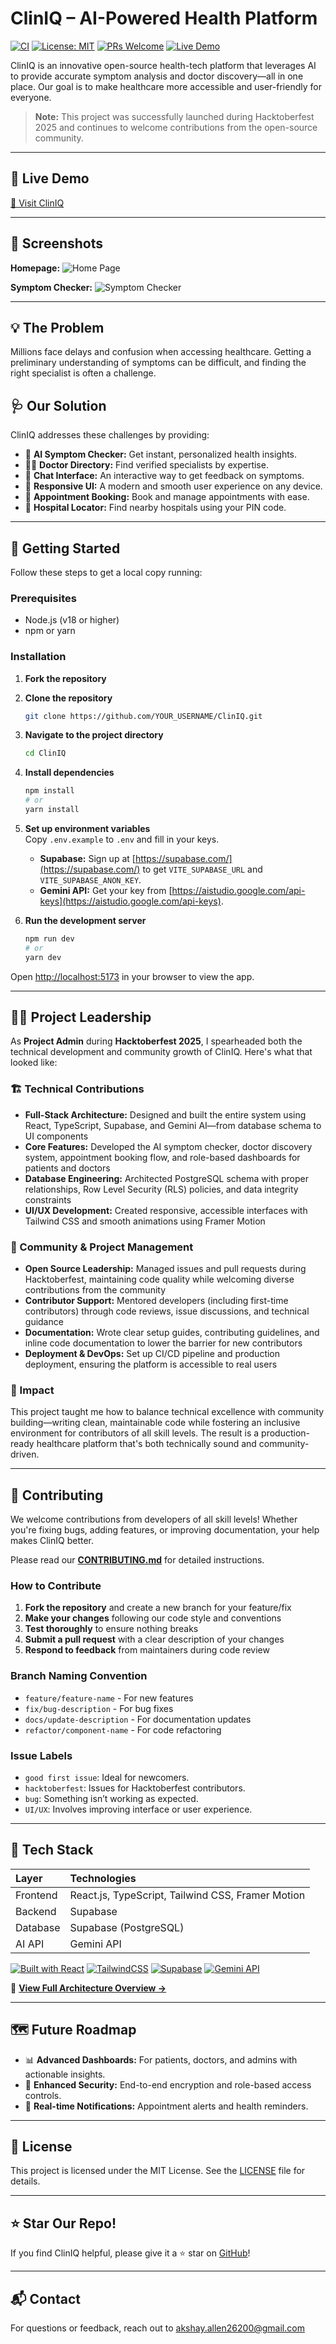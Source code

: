 # ClinIQ – AI-Powered Health Platform

[![CI](https://github.com/aksh-g/ClinIQ/actions/workflows/ci.yml/badge.svg)](https://github.com/aksh-g/ClinIQ/actions/workflows/ci.yml)
[![License: MIT](https://img.shields.io/badge/License-MIT-yellow.svg)](LICENSE)
[![PRs Welcome](https://img.shields.io/badge/PRs-welcome-brightgreen.svg)](CONTRIBUTING.md)
[![Live Demo](https://img.shields.io/badge/demo-live-success.svg)](https://cliniq-iota.vercel.app/)

ClinIQ is an innovative open-source health-tech platform that leverages AI to provide accurate symptom analysis and doctor discovery—all in one place. Our goal is to make healthcare more accessible and user-friendly for everyone.

> **Note:** This project was successfully launched during Hacktoberfest 2025 and continues to welcome contributions from the open-source community.

---

## 🚀 Live Demo

[🔗 Visit ClinIQ](https://cliniq-iota.vercel.app/)

---

## 📸 Screenshots

**Homepage:**
![Home Page](./public/cliniqhome.png)

**Symptom Checker:**
![Symptom Checker](./public/cliniqsymptomchecker.png)

---

## 💡 The Problem

Millions face delays and confusion when accessing healthcare. Getting a preliminary understanding of symptoms can be difficult, and finding the right specialist is often a challenge.

## 🩺 Our Solution

ClinIQ addresses these challenges by providing:

- 🧠 **AI Symptom Checker:** Get instant, personalized health insights.
- 👩‍⚕️ **Doctor Directory:** Find verified specialists by expertise.
- 💬 **Chat Interface:** An interactive way to get feedback on symptoms.
- 📱 **Responsive UI:** A modern and smooth user experience on any device.
- 📅 **Appointment Booking:** Book and manage appointments with ease.
- 🏥 **Hospital Locator:** Find nearby hospitals using your PIN code.

---

## 🚀 Getting Started

Follow these steps to get a local copy running:

### Prerequisites

- Node.js (v18 or higher)  
- npm or yarn  

### Installation

1. **Fork the repository**  
2. **Clone the repository**  
    ```sh
    git clone https://github.com/YOUR_USERNAME/ClinIQ.git
    ```
3. **Navigate to the project directory**  
    ```sh
    cd ClinIQ
    ```
4. **Install dependencies**  
    ```sh
    npm install
    # or
    yarn install
    ```
5. **Set up environment variables**  
   Copy `.env.example` to `.env` and fill in your keys.  
   - **Supabase:** Sign up at [https://supabase.com/](https://supabase.com/) to get `VITE_SUPABASE_URL` and `VITE_SUPABASE_ANON_KEY`.  
   - **Gemini API:** Get your key from [https://aistudio.google.com/api-keys](https://aistudio.google.com/api-keys).

6. **Run the development server**  
    ```sh
    npm run dev
    # or
    yarn dev
    ```
Open [http://localhost:5173](http://localhost:5173) in your browser to view the app.

---

## 👨‍💼 Project Leadership

As **Project Admin** during **Hacktoberfest 2025**, I spearheaded both the technical development and community growth of ClinIQ. Here's what that looked like:

### 🏗️ Technical Contributions
- **Full-Stack Architecture:** Designed and built the entire system using React, TypeScript, Supabase, and Gemini AI—from database schema to UI components
- **Core Features:** Developed the AI symptom checker, doctor discovery system, appointment booking flow, and role-based dashboards for patients and doctors
- **Database Engineering:** Architected PostgreSQL schema with proper relationships, Row Level Security (RLS) policies, and data integrity constraints
- **UI/UX Development:** Created responsive, accessible interfaces with Tailwind CSS and smooth animations using Framer Motion

### 🤝 Community & Project Management
- **Open Source Leadership:** Managed issues and pull requests during Hacktoberfest, maintaining code quality while welcoming diverse contributions from the community
- **Contributor Support:** Mentored developers (including first-time contributors) through code reviews, issue discussions, and technical guidance
- **Documentation:** Wrote clear setup guides, contributing guidelines, and inline code documentation to lower the barrier for new contributors
- **Deployment & DevOps:** Set up CI/CD pipeline and production deployment, ensuring the platform is accessible to real users

### 🎯 Impact
This project taught me how to balance technical excellence with community building—writing clean, maintainable code while fostering an inclusive environment for contributors of all skill levels. The result is a production-ready healthcare platform that's both technically sound and community-driven.

---

## 🤝 Contributing

We welcome contributions from developers of all skill levels! Whether you're fixing bugs, adding features, or improving documentation, your help makes ClinIQ better.

Please read our [**CONTRIBUTING.md**](CONTRIBUTING.md) for detailed instructions.

### How to Contribute

1. **Fork the repository** and create a new branch for your feature/fix
2. **Make your changes** following our code style and conventions
3. **Test thoroughly** to ensure nothing breaks
4. **Submit a pull request** with a clear description of your changes
5. **Respond to feedback** from maintainers during code review

### Branch Naming Convention

- `feature/feature-name` - For new features
- `fix/bug-description` - For bug fixes
- `docs/update-description` - For documentation updates
- `refactor/component-name` - For code refactoring

### Issue Labels

- `good first issue`: Ideal for newcomers.  
- `hacktoberfest`: Issues for Hacktoberfest contributors.  
- `bug`: Something isn’t working as expected.  
- `UI/UX`: Involves improving interface or user experience.  

---

## 🧰 Tech Stack

| Layer    | Technologies                               |
| :------- | :----------------------------------------- |
| Frontend | React.js, TypeScript, Tailwind CSS, Framer Motion |
| Backend  | Supabase                                   |
| Database | Supabase (PostgreSQL)                      |
| AI API   | Gemini API                                 |

[![Built with React](https://img.shields.io/badge/Built%20with-React-blue.svg)](https://reactjs.org/)
[![TailwindCSS](https://img.shields.io/badge/Styled%20with-Tailwind%20CSS-teal.svg)](https://tailwindcss.com/)
[![Supabase](https://img.shields.io/badge/Backend-Supabase-blueviolet.svg)](https://supabase.com/)
[![Gemini API](https://img.shields.io/badge/AI-Gemini-orange.svg)](https://developers.google.com/)

📐 **[View Full Architecture Overview →](./ARCHITECTURE_OVERVIEW.md)**

---

## 🗺️ Future Roadmap

- 📊 **Advanced Dashboards:** For patients, doctors, and admins with actionable insights.  
- 🔐 **Enhanced Security:** End-to-end encryption and role-based access controls.  
- 🔔 **Real-time Notifications:** Appointment alerts and health reminders.

---

## 📝 License

This project is licensed under the MIT License. See the [LICENSE](LICENSE) file for details.

---

## ⭐ Star Our Repo!

If you find ClinIQ helpful, please give it a ⭐ star on [GitHub](https://github.com/aksh-g/ClinIQ)!

---

## 📬 Contact

For questions or feedback, reach out to [akshay.allen26200@gmail.com](mailto:akshay.allen26200@gmail.com)
